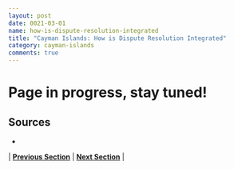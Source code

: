 ```yaml
---
layout: post
date: 0021-03-01
name: how-is-dispute-resolution-integrated
title: "Cayman Islands: How is Dispute Resolution Integrated"
category: cayman-islands
comments: true
---
```


# Page in progress, stay tuned!

Sources 
-- 
- 


| **[Previous Section](https://neo-project.github.io/global-blockchain-compliance-hub//cayman-islands/cayman-islands-smart-contracts.html)** | **[Next Section]( https://neo-project.github.io/global-blockchain-compliance-hub//cayman-islands/cayman-islands-nullify-smart-contracts.html)** |

